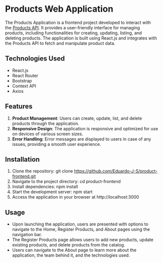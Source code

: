 # Products Web Application
The Products Application is a frontend project developed to interact with the [Products API](https://github.com/Eduardo-J-S/product-management-api). It provides a user-friendly interface for managing products, including functionalities for creating, updating, listing, and deleting products. The application is built using React.js and integrates with the Products API to fetch and manipulate product data.

## Technologies Used
- React.js
- React Router
- Bootstrap
- Context API
- Axios

## Features
1. **Product Management**: Users can create, update, list, and delete products through the application.
2. **Responsive Design**: The application is responsive and optimized for use on devices of various screen sizes.
3. **Error Handling**: Error messages are displayed to users in case of any issues, providing a smooth user experience.

## Installation
1. Clone the repository: git clone https://github.com/Eduardo-J-S/product-frontend.git
2. Navigate to the project directory: cd product-frontend
3. Install dependencies: npm install
4. Start the development server: npm start
5. Access the application in your browser at http://localhost:3000

## Usage
- Upon launching the application, users are presented with options to navigate to the Home, Register Products, and About pages using the navigation bar.
- The Register Products page allows users to add new products, update existing products, and delete products from the catalog.
- Users can navigate to the About page to learn more about the application, the team behind it, and the technologies used.
